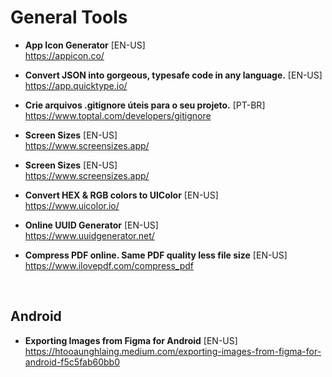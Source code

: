 # General Tools

- **App Icon Generator** [EN-US] <br>
https://appicon.co/

- **Convert JSON into gorgeous, typesafe code in any language.** [EN-US] <br>
https://app.quicktype.io/

- **Crie arquivos .gitignore úteis para o seu projeto.** [PT-BR] <br>
https://www.toptal.com/developers/gitignore

- **Screen Sizes** [EN-US] <br>
https://www.screensizes.app/

- **Screen Sizes** [EN-US] <br>
https://www.screensizes.app/

- **Convert HEX & RGB colors to UIColor** [EN-US] <br>
https://www.uicolor.io/

- **Online UUID Generator** [EN-US] <br>
https://www.uuidgenerator.net/

- **Compress PDF online. Same PDF quality less file size** [EN-US] <br>
https://www.ilovepdf.com/compress_pdf

<br>

## Android
- **Exporting Images from Figma for Android** [EN-US] <br>
https://htooaunghlaing.medium.com/exporting-images-from-figma-for-android-f5c5fab60bb0

